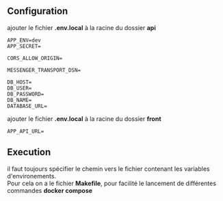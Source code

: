 ## Configuration

ajouter le fichier **.env.local** à la racine du dossier **api**

```
APP_ENV=dev
APP_SECRET=

CORS_ALLOW_ORIGIN=

MESSENGER_TRANSPORT_DSN=

DB_HOST=
DB_USER=
DB_PASSWORD=
DB_NAME=
DATABASE_URL=
```

ajouter le fichier **.env.local** à la racine du dossier **front**
```
APP_API_URL=
```

## Execution

il faut toujours spécifier le chemin vers le fichier contenant les variables d'environements.  
Pour cela on a le fichier **Makefile**, pour facilité le lancement de différentes commandes **docker compose**